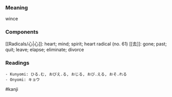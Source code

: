 ### Meaning

wince

### Components

[[Radicals/心|心]]: heart; mind; spirit; heart radical (no. 61) [[去]]: gone; past; quit; leave; elapse; eliminate; divorce

### Readings

```
- Kunyomi: ひる.む, おびえ.る, おじる, おび.える, おそ.れる
- Onyomi: キョウ
```

#kanji